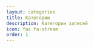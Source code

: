 ```yaml
---
layout: categories
title: Категории
description: Категории записей
icon: fas fa-stream
order: 1
---
```

